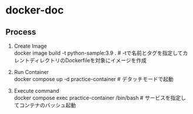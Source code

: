 # docker-doc
## Process
1. Create Image  
docker image build -t python-sample:3.9 .         # -tで名前とタグを指定してカレントディレクトリのDockerfileを対象にイメージを作成

2. Run Container  
docker compose up -d practice-container           # デタッチモードで起動

3. Execute command  
docker compose exec practice-container /bin/bash  # サービスを指定してコンテナのバッシュ起動
